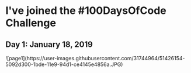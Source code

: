 # I've joined the #100DaysOfCode Challenge

<h2 align=”center”>
Day 1: January 18, 2019
</h2>
![page1](https://user-images.githubusercontent.com/31744964/51426154-5092d300-1bde-11e9-94d1-ce4145e4856a.JPG)
